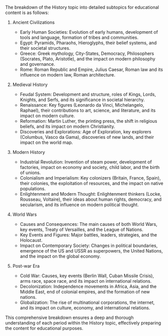 The breakdown of the History topic into detailed subtopics for educational content is as follows:

1. Ancient Civilizations
   - Early Human Societies: Evolution of early humans, development of tools and language, formation of tribes and communities.
   - Egypt: Pyramids, Pharaohs, Hieroglyphs, their belief systems, and their societal structures.
   - Greece: Greek mythology, City-States, Democracy, Philosophers (Socrates, Plato, Aristotle), and the impact on modern philosophy and governance.
   - Rome: Roman Republic and Empire, Julius Caesar, Roman law and its influence on modern law, Roman architecture.

2. Medieval History
   - Feudal System: Development and structure, roles of Kings, Lords, Knights, and Serfs, and its significance in societal hierarchy.
   - Renaissance: Key figures (Leonardo da Vinci, Michelangelo, Raphael), their contributions to art, science, and literature, and its impact on modern culture.
   - Reformation: Martin Luther, the printing press, the shift in religious beliefs, and its impact on modern Christianity.
   - Discoveries and Explorations: Age of Exploration, key explorers (Columbus, Vasco da Gama), discoveries of new lands, and their impact on the world map.

3. Modern History
   - Industrial Revolution: Invention of steam power, development of factories, impact on economy and society, child labor, and the birth of unions.
   - Colonialism and Imperialism: Key colonizers (Britain, France, Spain), their colonies, the exploitation of resources, and the impact on native populations.
   - Enlightenment and Modern Thought: Enlightenment thinkers (Locke, Rousseau, Voltaire), their ideas about human rights, democracy, and secularism, and its influence on modern political thought.

4. World Wars
   - Causes and Consequences: The main causes of both World Wars, key events, Treaty of Versailles, and the League of Nations.
   - Key Events and Figures: Major battles, leaders, strategies, and the Holocaust.
   - Impact on Contemporary Society: Changes in political boundaries, emergence of the US and USSR as superpowers, the United Nations, and the impact on the global economy.

5. Post-war Era
   - Cold War: Causes, key events (Berlin Wall, Cuban Missile Crisis), arms race, space race, and its impact on international relations.
   - Decolonization: Independence movements in Africa, Asia, and the Middle East, end of colonial empires, and the formation of new nations.
   - Globalization: The rise of multinational corporations, the internet, and its impact on culture, economy, and international relations.

This comprehensive breakdown ensures a deep and thorough understanding of each period within the History topic, effectively preparing the content for educational purposes.